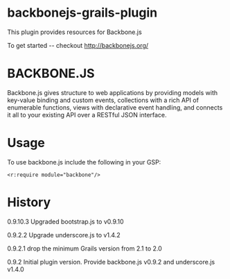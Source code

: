 backbonejs-grails-plugin
========================
This plugin provides resources for Backbone.js

To get started -- checkout http://backbonejs.org/

BACKBONE.JS
===========
Backbone.js gives structure to web applications by providing models with key-value binding and custom events,
collections with a rich API of enumerable functions, views with declarative event handling, and connects it all to your
existing API over a RESTful JSON interface.

Usage
=====

To use backbone.js include the following in your GSP:

    <r:require module="backbone"/>

History
=======

0.9.10.3    Upgraded bootstrap.js to v0.9.10

0.9.2.2     Upgrade underscore.js to v1.4.2

0.9.2.1     drop the minimum Grails version from 2.1 to 2.0

0.9.2   Initial plugin version. Provide backbone.js v0.9.2 and underscore.js v1.4.0
